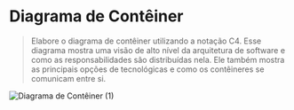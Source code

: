 # Diagrama de Contêiner

> Elabore o diagrama de contêiner utilizando a notação C4. Esse diagrama mostra uma visão de alto nível da arquitetura de software e como as responsabilidades são distribuídas nela. Ele também mostra as principais opções de tecnológicas e como os contêineres se comunicam entre si.

![Diagrama de Contêiner (1)](https://github.com/ICEI-PUC-Minas-PMV-SInt/pmv-sint-2024-1-e4-proj-dist-t1-time2-mindassist/assets/74074456/d430808f-aabb-42cf-8416-609b6fad6c21)
